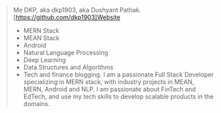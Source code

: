 > Me DKP, aka dkp1903, aka Dushyant Pathak. 
[https://github.com/dkp1903]Website
> - MERN Stack
> - MEAN Stack
> - Android
> - Natural Language Processing
> - Deep Learning
> - Data Structures and Algorithms
> - Tech and finance blogging. 
> I am a passionate Full Stack Developer specializing in MERN stack, with industry projects in
> MEAN, MERN, Android and NLP. 
> I am passionate about FinTech and EdTech, and use my tech skills to develop scalable products
> in the domains.
